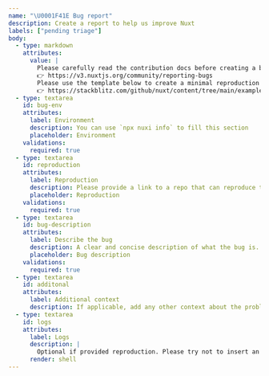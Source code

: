 ```yaml
---
name: "\U0001F41E Bug report"
description: Create a report to help us improve Nuxt
labels: ["pending triage"]
body:
  - type: markdown
    attributes:
      value: |
        Please carefully read the contribution docs before creating a bug report
        👉 https://v3.nuxtjs.org/community/reporting-bugs
        Please use the template below to create a minimal reproduction
        👉 https://stackblitz.com/github/nuxt/content/tree/main/examples/essentials/hello-world
  - type: textarea
    id: bug-env
    attributes:
      label: Environment
      description: You can use `npx nuxi info` to fill this section
      placeholder: Environment
    validations:
      required: true
  - type: textarea
    id: reproduction
    attributes:
      label: Reproduction
      description: Please provide a link to a repo that can reproduce the problem you ran into. A [**minimal reproduction**](https://v3.nuxtjs.org/community/reporting-bugs#create-a-minimal-reproduction) is required unless you are absolutely sure that the issue is obvious and the provided information is enough to understand the problem. If a report is vague (e.g. just a generic error message) and has no reproduction, it will receive a "need reproduction" label. If no reproduction is provided we might close it.
      placeholder: Reproduction
    validations:
      required: true
  - type: textarea
    id: bug-description
    attributes:
      label: Describe the bug
      description: A clear and concise description of what the bug is. If you intend to submit a PR for this issue, tell us in the description. Thanks!
      placeholder: Bug description
    validations:
      required: true
  - type: textarea
    id: additonal
    attributes:
      label: Additional context
      description: If applicable, add any other context about the problem here`
  - type: textarea
    id: logs
    attributes:
      label: Logs
      description: |
        Optional if provided reproduction. Please try not to insert an image but copy paste the log text.
      render: shell
---
```

